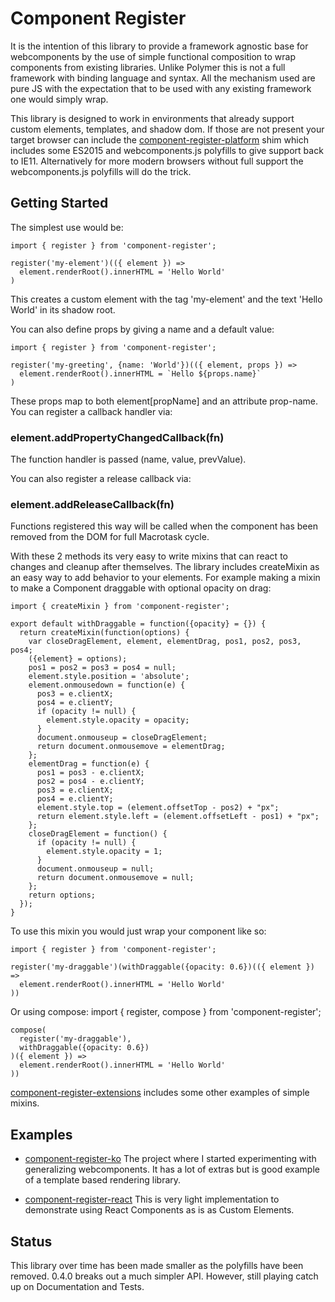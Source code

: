 # Component Register

It is the intention of this library to provide a framework agnostic base for webcomponents by the use of simple functional composition to wrap components from existing libraries.  Unlike Polymer this is not a full framework with binding language and syntax.  All the mechanism used are pure JS with the expectation that to be used with any existing framework one would simply wrap.

This library is designed to work in environments that already support custom elements, templates, and shadow dom. If those are not present your target browser can include the [component-register-platform](https://github.com/ryansolid/component-register-platform) shim which includes some ES2015 and webcomponents.js polyfills to give support back to IE11. Alternatively for more modern browsers without full support the webcomponents.js polyfills will do the trick.

## Getting Started

The simplest use would be:

    import { register } from 'component-register';

    register('my-element')(({ element }) =>
      element.renderRoot().innerHTML = 'Hello World'
    )

This creates a custom element with the tag 'my-element' and the text 'Hello World' in its shadow root.

You can also define props by giving a name and a default value:

    import { register } from 'component-register';

    register('my-greeting', {name: 'World'})(({ element, props }) =>
      element.renderRoot().innerHTML = `Hello ${props.name}`
    )

These props map to both element[propName] and an attribute prop-name. You can register a callback handler via:

### element.addPropertyChangedCallback(fn)

The function handler is passed (name, value, prevValue).

You can also register a release callback via:

### element.addReleaseCallback(fn)

Functions registered this way will be called when the component has been removed from the DOM for full Macrotask cycle.

With these 2 methods its very easy to write mixins that can react to changes and cleanup after themselves. The library includes createMixin as an easy way to add behavior to your elements. For example making a mixin to make a Component draggable with optional opacity on drag:

    import { createMixin } from 'component-register';

    export default withDraggable = function({opacity} = {}) {
      return createMixin(function(options) {
        var closeDragElement, element, elementDrag, pos1, pos2, pos3, pos4;
        ({element} = options);
        pos1 = pos2 = pos3 = pos4 = null;
        element.style.position = 'absolute';
        element.onmousedown = function(e) {
          pos3 = e.clientX;
          pos4 = e.clientY;
          if (opacity != null) {
            element.style.opacity = opacity;
          }
          document.onmouseup = closeDragElement;
          return document.onmousemove = elementDrag;
        };
        elementDrag = function(e) {
          pos1 = pos3 - e.clientX;
          pos2 = pos4 - e.clientY;
          pos3 = e.clientX;
          pos4 = e.clientY;
          element.style.top = (element.offsetTop - pos2) + "px";
          return element.style.left = (element.offsetLeft - pos1) + "px";
        };
        closeDragElement = function() {
          if (opacity != null) {
            element.style.opacity = 1;
          }
          document.onmouseup = null;
          return document.onmousemove = null;
        };
        return options;
      });
    }

To use this mixin you would just wrap your component like so:

    import { register } from 'component-register';

    register('my-draggable')(withDraggable({opacity: 0.6})(({ element }) =>
      element.renderRoot().innerHTML = 'Hello World'
    ))

Or using compose:
    import { register, compose } from 'component-register';

    compose(
      register('my-draggable'),
      withDraggable({opacity: 0.6})
    )({ element }) =>
      element.renderRoot().innerHTML = 'Hello World'
    ))

[component-register-extensions](https://github.com/ryansolid/component-register-extensions) includes some other examples of simple mixins.

## Examples

* [component-register-ko](https://github.com/ryansolid/component-register-ko) The project where I started experimenting with generalizing webcomponents. It has a lot of extras but is good example of a template based rendering library.

* [component-register-react](https://github.com/ryansolid/component-register-react) This is very light implementation to demonstrate using React Components as is as Custom Elements.

## Status

This library over time has been made smaller as the polyfills have been removed. 0.4.0 breaks out a much simpler API. However, still playing catch up on Documentation and Tests.